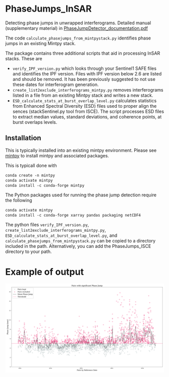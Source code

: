 # PhaseJumps_InSAR

Detecting phase jumps in unwrapped interferograms. Detailed manual (supplementary material) in [PhaseJumpDetector_documentation.pdf](PhaseJumpDetector_documentation.pdf)

The code `calculate_phasejumps_from_mintpystack.py` identifies phase jumps in
an existing Mintpy stack.

The package contains three additional scripts that aid in processing InSAR
stacks. These are

- `verify_IPF_version.py` which looks through your Sentinel1 SAFE files and identifies the IPF version. Files with IPF version below 2.6 are listed and should be removed. It has been previously suggested to not use these dates for interferogram generation.
- `create_list2exclude_interferograms_mintpy.py` removes interferograms listed
  in a file from an existing Mintpy stack and writes a new stack.
- `ESD_calculate_stats_at_burst_overlap_level.py` calculates statistics from Enhanced Spectral Diversity (ESD) files used to proper align the sences (stackSentinel.py tool from ISCE).  The script processes ESD files to extract median values, standard deviations, and coherence points, at burst overlaps levels.

## Installation

This is typically installed into an existing mintpy environment. Please see
[mintpy](https://github.com/insarlab/MintPy) to install mintpy and associated packages.

This is typicall done with

```
conda create -n mintpy
conda activate mintpy
conda install -c conda-forge mintpy
```

The Python packages used for running the phase jump detection require the
following

```
conda activate mintpy
conda install -c conda-forge xarray pandas packaging netCDF4
```

The python files `verify_IPF_version.py`, `create_list2exclude_interferograms_mintpy.py`, `ESD_calculate_stats_at_burst_overlap_level.py`, and `calculate_phasejumps_from_mintpystack.py` can be copied to a directory included in the path. Alternatively, you can add the PhaseJumps_ISCE directory to your path.

# Example of output

![Time Series output of SAR dates and their phase jump magnitudes](figs/timeserie_phase_jump.png)

#
